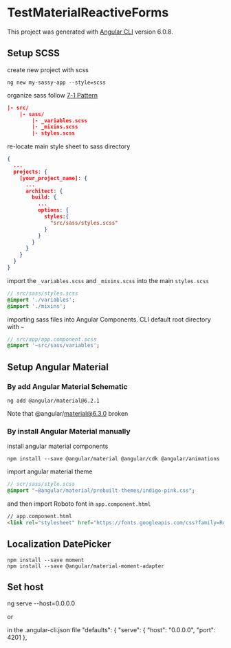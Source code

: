 # TestMaterialReactiveForms

This project was generated with [Angular CLI](https://github.com/angular/angular-cli) version 6.0.8.

## Setup SCSS

create new project with scss

``` npm
ng new my-sassy-app --style=scss
```

organize sass follow [7-1 Pattern](https://sass-guidelin.es/#the-7-1-pattern)

``` json
|- src/
    |- sass/
        |- _variables.scss
        |- _mixins.scss
        |- styles.scss
```

re-locate main style sheet to sass directory

``` json
{
  ...
  projects: {
    [your_project_name]: {
      ...
      architect: {
        build: {
          ...
          options: {
            styles:{
              "src/sass/styles.scss"
            }
          }
        }
      }
    }
  }
}
```

import the `_variables.scss` and `_mixins.scss` into the main `styles.scss`

``` sass
// src/sass/styles.scss
@import './variables';
@import './mixins';
```

importing sass files into Angular Components. CLI default root directory with `~`

``` sass
// src/app/app.component.scss
@import '~src/sass/variables';
```

## Setup Angular Material


### By add Angular Material Schematic

``` npm
ng add @angular/material@6.2.1
```

Note that @angular/material@6.3.0 broken

### By install Angular Material manually

install angular material components

``` npm
npm install --save @angular/material @angular/cdk @angular/animations
```

import angular material theme

``` sass
// scr/sass/style.scss
@import "~@angular/material/prebuilt-themes/indigo-pink.css";
```

and then import Roboto font in `app.component.html`

``` html
// app.component.html
<link rel="stylesheet" href="https://fonts.googleapis.com/css?family=Roboto:300,400,500,700,400italic">
```

## Localization DatePicker

``` npm
npm install --save moment
npm install --save @angular/material-moment-adapter
```

## Set host

ng serve --host=0.0.0.0

or

in the .angular-cli.json file
"defaults": { "serve": { "host": "0.0.0.0", "port": 4201 },
